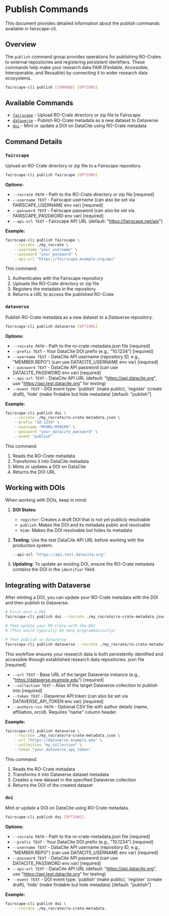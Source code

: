 # Publish Commands

This document provides detailed information about the publish commands available in fairscape-cli.

## Overview

The `publish` command group provides operations for publishing RO-Crates to external repositories and registering persistent identifiers. These commands help make your research data FAIR (Findable, Accessible, Interoperable, and Reusable) by connecting it to wider research data ecosystems.

```bash
fairscape-cli publish [COMMAND] [OPTIONS]
```

## Available Commands

- [`fairscape`](#fairscape) - Upload RO-Crate directory or zip file to Fairscape
- [`dataverse`](#dataverse) - Publish RO-Crate metadata as a new dataset to Dataverse
- [`doi`](#doi) - Mint or update a DOI on DataCite using RO-Crate metadata

## Command Details

### `fairscape`

Upload an RO-Crate directory or zip file to a Fairscape repository.

```bash
fairscape-cli publish fairscape [OPTIONS]
```

**Options:**

- `--rocrate PATH` - Path to the RO-Crate directory or zip file [required]
- `--username TEXT` - Fairscape username (can also be set via FAIRSCAPE_USERNAME env var) [required]
- `--password TEXT` - Fairscape password (can also be set via FAIRSCAPE_PASSWORD env var) [required]
- `--api-url TEXT` - Fairscape API URL (default: "https://fairscape.net/api")

**Example:**

```bash
fairscape-cli publish fairscape \
    --rocrate ./my_rocrate \
    --username "your_username" \
    --password "your_password" \
    --api-url "https://fairscape.example.org/api"
```

This command:

1. Authenticates with the Fairscape repository
2. Uploads the RO-Crate directory or zip file
3. Registers the metadata in the repository
4. Returns a URL to access the published RO-Crate

### `dataverse`

Publish RO-Crate metadata as a new dataset to a Dataverse repository.

```bash
fairscape-cli publish dataverse [OPTIONS]
```

**Options:**

- `--rocrate PATH` - Path to the ro-crate-metadata.json file [required]
- `--prefix TEXT` - Your DataCite DOI prefix (e.g., "10.1234") [required]
- `--username TEXT` - DataCite API username (repository ID, e.g., "MEMBER.REPO") (can use DATACITE_USERNAME env var) [required]
- `--password TEXT` - DataCite API password (can use DATACITE_PASSWORD env var) [required]
- `--api-url TEXT` - DataCite API URL (default: "https://api.datacite.org", use "https://api.test.datacite.org" for testing)
- `--event TEXT` - DOI event type: 'publish' (make public), 'register' (create draft), 'hide' (make findable but hide metadata) [default: "publish"]

**Example:**

```bash
fairscape-cli publish doi \
    --rocrate ./my_rocrate/ro-crate-metadata.json \
    --prefix "10.1234" \
    --username "MYORG.MYREPO" \
    --password "your_datacite_password" \
    --event "publish"
```

This command:

1. Reads the RO-Crate metadata
2. Transforms it into DataCite metadata
3. Mints or updates a DOI on DataCite
4. Returns the DOI URL

## Working with DOIs

When working with DOIs, keep in mind:

1. **DOI States**:

   - `register`: Creates a draft DOI that is not yet publicly resolvable
   - `publish`: Makes the DOI and its metadata public and resolvable
   - `hide`: Makes the DOI resolvable but hides its metadata

2. **Testing**: Use the test DataCite API URL before working with the production system:

   ```bash
   --api-url "https://api.test.datacite.org"
   ```

3. **Updating**: To update an existing DOI, ensure the RO-Crate metadata contains the DOI in the `identifier` field.

## Integrating with Dataverse

After minting a DOI, you can update your RO-Crate metadata with the DOI and then publish to Dataverse:

```bash
# First mint a DOI
fairscape-cli publish doi --rocrate ./my_rocrate/ro-crate-metadata.json ...

# Then update your RO-Crate with the DOI
# (This would typically be done programmatically)

# Then publish to Dataverse
fairscape-cli publish dataverse --rocrate ./my_rocrate/ro-crate-metadata.json ...
```

This workflow ensures your research data is both persistently identified and accessible through established research data repositories.
json file [required]

- `--url TEXT` - Base URL of the target Dataverse instance (e.g., "https://dataverse.example.edu") [required]
- `--collection TEXT` - Alias of the target Dataverse collection to publish into [required]
- `--token TEXT` - Dataverse API token (can also be set via DATAVERSE_API_TOKEN env var) [required]
- `--authors-csv PATH` - Optional CSV file with author details (name, affiliation, orcid). Requires "name" column header.

**Example:**

```bash
fairscape-cli publish dataverse \
    --rocrate ./my_rocrate/ro-crate-metadata.json \
    --url "https://dataverse.example.edu" \
    --collection "my_collection" \
    --token "your_dataverse_api_token"
```

This command:

1. Reads the RO-Crate metadata
2. Transforms it into Dataverse dataset metadata
3. Creates a new dataset in the specified Dataverse collection
4. Returns the DOI of the created dataset

### `doi`

Mint or update a DOI on DataCite using RO-Crate metadata.

```bash
fairscape-cli publish doi [OPTIONS]
```

**Options:**

- `--rocrate PATH` - Path to the ro-crate-metadata.json file [required]
- `--prefix TEXT` - Your DataCite DOI prefix (e.g., "10.1234") [required]
- `--username TEXT` - DataCite API username (repository ID, e.g., "MEMBER.REPO") (can use DATACITE_USERNAME env var) [required]
- `--password TEXT` - DataCite API password (can use DATACITE_PASSWORD env var) [required]
- `--api-url TEXT` - DataCite API URL (default: "https://api.datacite.org", use "https://api.test.datacite.org" for testing)
- `--event TEXT` - DOI event type: 'publish' (make public), 'register' (create draft), 'hide' (make findable but hide metadata) [default: "publish"]

**Example:**

```bash
fairscape-cli publish doi \
    --rocrate ./my_rocrate/ro-crate-metadata.
```
